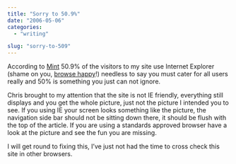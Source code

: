 ```yaml
---
title: "Sorry to 50.9%"
date: "2006-05-06"
categories:
  - "writing"

slug: "sorry-to-509"
---
```


According to [Mint](https://haveamint.com/) 50.9% of the visitors to my site use Internet Explorer (shame on you, [browse happy](https://browsehappy.com/)!) needless to say you must cater for all users really and 50% is something you just can not ignore.

<!-- ![IE you pain!](/images/140292734.jpg) -->

Chris brought to my attention that the site is not IE friendly, everything still displays and you get the whole picture, just not the picture I intended you to see.
If you using IE your screen looks something like the picture, the navigation side bar should not be sitting down there, it should be flush with the top of the article.
If you are using a standards approved browser have a look at the picture and see the fun you are missing.

I will get round to fixing this, I’ve just not had the time to cross check this site in other browsers.
